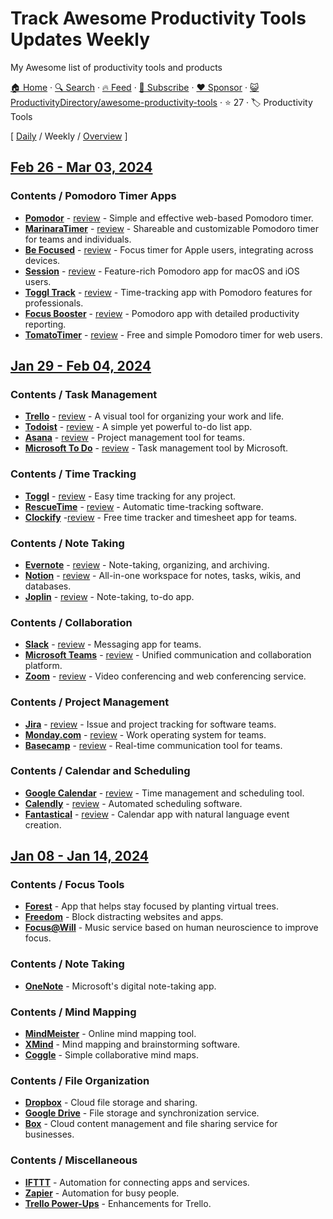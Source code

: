# Track Awesome Productivity Tools Updates Weekly

My Awesome list of productivity tools and products

[🏠 Home](/README.md) · [🔍 Search](https://www.trackawesomelist.com/search/) · [🔥 Feed](https://www.trackawesomelist.com/ProductivityDirectory/awesome-productivity-tools/week/rss.xml) · [📮 Subscribe](https://trackawesomelist.us17.list-manage.com/subscribe?u=d2f0117aa829c83a63ec63c2f&id=36a103854c) · [❤️  Sponsor](https://github.com/sponsors/theowenyoung) · [😺 ProductivityDirectory/awesome-productivity-tools](https://github.com/ProductivityDirectory/awesome-productivity-tools) · ⭐ 27 · 🏷️ Productivity Tools

[ [Daily](/content/ProductivityDirectory/awesome-productivity-tools/README.md) / Weekly / [Overview](/content/ProductivityDirectory/awesome-productivity-tools/readme/README.md) ]

## [Feb 26 - Mar 03, 2024](/content/2024/9/README.md)

### Contents / Pomodoro Timer Apps

*   **[Pomodor](https://pomodor.app)** - [review](https://productivity.directory/pomodor) - Simple and effective web-based Pomodoro timer.
*   **[MarinaraTimer](https://marinaratimer.com)** - [review](https://productivity.directory/marinaratimer) - Shareable and customizable Pomodoro timer for teams and individuals.
*   **[Be Focused](https://xwavesoft.com/be-focused-pro-mac-os-x.html)** - [review](https://productivity.directory/be-focused) - Focus timer for Apple users, integrating across devices.
*   **[Session](https://www.stayinsession.com)** - [review](https://productivity.directory/session) - Feature-rich Pomodoro app for macOS and iOS users.
*   **[Toggl Track](https://toggl.com/track)** - [review](https://productivity.directory/toggl-track) - Time-tracking app with Pomodoro features for professionals.
*   **[Focus Booster](https://www.focusboosterapp.com)** - [review](https://productivity.directory/focus-booster) - Pomodoro app with detailed productivity reporting.
*   **[TomatoTimer](https://tomato-timer.com)** - [review](https://productivity.directory/tomato-timer) - Free and simple Pomodoro timer for web users.

## [Jan 29 - Feb 04, 2024](/content/2024/5/README.md)

### Contents / Task Management

*   **[Trello](https://trello.com)** - [review](https://productivity.directory/trello) - A visual tool for organizing your work and life.
*   **[Todoist](https://todoist.com)** - [review](https://productivity.directory/todoist) - A simple yet powerful to-do list app.
*   **[Asana](https://asana.com)** - [review](https://productivity.directory/asana) - Project management tool for teams.
*   **[Microsoft To Do](https://todo.microsoft.com)** - [review](https://productivity.directory/microsoft-todo) - Task management tool by Microsoft.

### Contents / Time Tracking

*   **[Toggl](https://toggl.com)** - [review](https://productivity.directory/toggl) - Easy time tracking for any project.
*   **[RescueTime](https://www.rescuetime.com)** - [review](https://productivity.directory/rescuetime) - Automatic time-tracking software.
*   **[Clockify](https://clockify.me)** -[review](https://productivity.directory/clockify) - Free time tracker and timesheet app for teams.

### Contents / Note Taking

*   **[Evernote](https://evernote.com)** - [review](https://productivity.directory/evernote) - Note-taking, organizing, and archiving.
*   **[Notion](https://www.notion.so)** - [review](https://productivity.directory/notion) - All-in-one workspace for notes, tasks, wikis, and databases.
*   **[Joplin](https://joplinapp.org)** - [review](https://productivity.directory/joplin) - Note-taking, to-do app.

### Contents / Collaboration

*   **[Slack](https://slack.com)** - [review](https://productivity.directory/slack) - Messaging app for teams.
*   **[Microsoft Teams](https://www.microsoft.com/en/microsoft-teams/group-chat-software)** - [review](https://productivity.directory/microsoft-teams) - Unified communication and collaboration platform.
*   **[Zoom](https://zoom.us)** - [review](https://productivity.directory/zoom) - Video conferencing and web conferencing service.

### Contents / Project Management

*   **[Jira](https://www.atlassian.com/software/jira)** - [review](https://productivity.directory/jira) - Issue and project tracking for software teams.
*   **[Monday.com](https://monday.com)** - [review](https://productivity.directory/mondaydotcom) - Work operating system for teams.
*   **[Basecamp](https://basecamp.com)** - [review](https://productivity.directory/basecamp) - Real-time communication tool for teams.

### Contents / Calendar and Scheduling

*   **[Google Calendar](https://calendar.google.com)** - [review](https://productivity.directory/google-Calendar) - Time management and scheduling tool.
*   **[Calendly](https://calendly.com)** - [review](https://productivity.directory/calendly) - Automated scheduling software.
*   **[Fantastical](https://flexibits.com/fantastical)** - [review](https://productivity.directory/fantastical) - Calendar app with natural language event creation.

## [Jan 08 - Jan 14, 2024](/content/2024/2/README.md)

### Contents / Focus Tools

*   **[Forest](https://www.forestapp.cc)** - App that helps stay focused by planting virtual trees.
*   **[Freedom](https://freedom.to)** - Block distracting websites and apps.
*   **[Focus@Will](https://www.focusatwill.com)** - Music service based on human neuroscience to improve focus.

### Contents / Note Taking

*   **[OneNote](https://www.onenote.com)** - Microsoft's digital note-taking app.

### Contents / Mind Mapping

*   **[MindMeister](https://www.mindmeister.com)** - Online mind mapping tool.
*   **[XMind](https://www.xmind.net)** - Mind mapping and brainstorming software.
*   **[Coggle](https://coggle.it)** - Simple collaborative mind maps.

### Contents / File Organization

*   **[Dropbox](https://www.dropbox.com)** - Cloud file storage and sharing.
*   **[Google Drive](https://drive.google.com)** - File storage and synchronization service.
*   **[Box](https://www.box.com)** - Cloud content management and file sharing service for businesses.

### Contents / Miscellaneous

*   **[IFTTT](https://ifttt.com)** - Automation for connecting apps and services.
*   **[Zapier](https://zapier.com)** - Automation for busy people.
*   **[Trello Power-Ups](https://trello.com/power-ups)** - Enhancements for Trello.